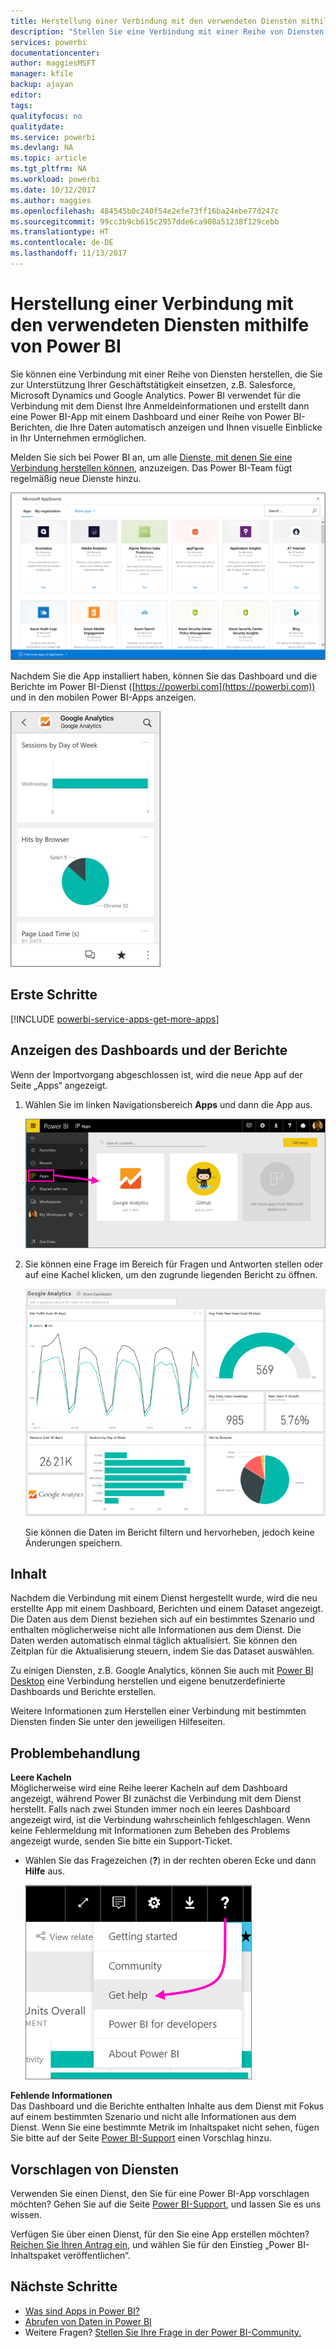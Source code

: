 ```yaml
---
title: Herstellung einer Verbindung mit den verwendeten Diensten mithilfe von Power BI
description: "Stellen Sie eine Verbindung mit einer Reihe von Diensten her, die Sie zur Unterstützung Ihrer Geschäftstätigkeit einsetzen, z.B. Salesforce, Microsoft Dynamics CRM und Google Analytics."
services: powerbi
documentationcenter: 
author: maggiesMSFT
manager: kfile
backup: ajayan
editor: 
tags: 
qualityfocus: no
qualitydate: 
ms.service: powerbi
ms.devlang: NA
ms.topic: article
ms.tgt_pltfrm: NA
ms.workload: powerbi
ms.date: 10/12/2017
ms.author: maggies
ms.openlocfilehash: 484545b0c240f54e2efe73ff16ba24ebe77d247c
ms.sourcegitcommit: 99cc3b9cb615c2957dde6ca908a51238f129cebb
ms.translationtype: HT
ms.contentlocale: de-DE
ms.lasthandoff: 11/13/2017
---
```

# <a name="connect-to-the-services-you-use-with-power-bi"></a>Herstellung einer Verbindung mit den verwendeten Diensten mithilfe von Power BI
Sie können eine Verbindung mit einer Reihe von Diensten herstellen, die Sie zur Unterstützung Ihrer Geschäftstätigkeit einsetzen, z.B. Salesforce, Microsoft Dynamics und Google Analytics. Power BI verwendet für die Verbindung mit dem Dienst Ihre Anmeldeinformationen und erstellt dann eine Power BI-App mit einem Dashboard und einer Reihe von Power BI-Berichten, die Ihre Daten automatisch anzeigen und Ihnen visuelle Einblicke in Ihr Unternehmen ermöglichen. 

Melden Sie sich bei Power BI an, um alle [Dienste, mit denen Sie eine Verbindung herstellen können](https://app.powerbi.com/getdata/services), anzuzeigen. Das Power BI-Team fügt regelmäßig neue Dienste hinzu.

![AppSource-Apps](media/service-connect-to-services/overview.png)

Nachdem Sie die App installiert haben, können Sie das Dashboard und die Berichte im Power BI-Dienst ([https://powerbi.com](https://powerbi.com)) und in den mobilen Power BI-Apps anzeigen. 

![Google Analytics-App in der mobilen Power BI-App](media/service-connect-to-services/power-bi-service-mobile-app-240.png)

## <a name="get-started"></a>Erste Schritte
[!INCLUDE [powerbi-service-apps-get-more-apps](./includes/powerbi-service-apps-get-more-apps.md)]

## <a name="view-the-dashboard-and-reports"></a>Anzeigen des Dashboards und der Berichte
Wenn der Importvorgang abgeschlossen ist, wird die neue App auf der Seite „Apps“ angezeigt.

1. Wählen Sie im linken Navigationsbereich **Apps** und dann die App aus.
   
     ![Seite „Apps“](media/service-connect-to-services/power-bi-service-apps-open-app.png)
2. Sie können eine Frage im Bereich für Fragen und Antworten stellen oder auf eine Kachel klicken, um den zugrunde liegenden Bericht zu öffnen. 
   
    ![Google Analytics-Dashboard](media/service-connect-to-services/googleanalytics2.png)
   
    Sie können die Daten im Bericht filtern und hervorheben, jedoch keine Änderungen speichern.

## <a name="whats-included"></a>Inhalt
Nachdem die Verbindung mit einem Dienst hergestellt wurde, wird die neu erstellte App mit einem Dashboard, Berichten und einem Dataset angezeigt. Die Daten aus dem Dienst beziehen sich auf ein bestimmtes Szenario und enthalten möglicherweise nicht alle Informationen aus dem Dienst. Die Daten werden automatisch einmal täglich aktualisiert. Sie können den Zeitplan für die Aktualisierung steuern, indem Sie das Dataset auswählen.

Zu einigen Diensten, z.B. Google Analytics, können Sie auch mit [Power BI Desktop](desktop-get-the-desktop.md) eine Verbindung herstellen und eigene benutzerdefinierte Dashboards und Berichte erstellen.  

Weitere Informationen zum Herstellen einer Verbindung mit bestimmten Diensten finden Sie unter den jeweiligen Hilfeseiten.

## <a name="troubleshooting"></a>Problembehandlung
**Leere Kacheln**  
Möglicherweise wird eine Reihe leerer Kacheln auf dem Dashboard angezeigt, während Power BI zunächst die Verbindung mit dem Dienst herstellt. Falls nach zwei Stunden immer noch ein leeres Dashboard angezeigt wird, ist die Verbindung wahrscheinlich fehlgeschlagen. Wenn keine Fehlermeldung mit Informationen zum Beheben des Problems angezeigt wurde, senden Sie bitte ein Support-Ticket.

* Wählen Sie das Fragezeichen (**?**) in der rechten oberen Ecke und dann **Hilfe** aus.
  
    ![Symbol „Hilfe“](media/service-connect-to-services/power-bi-service-get-help.png)

**Fehlende Informationen**  
Das Dashboard und die Berichte enthalten Inhalte aus dem Dienst mit Fokus auf einem bestimmten Szenario und nicht alle Informationen aus dem Dienst. Wenn Sie eine bestimmte Metrik im Inhaltspaket nicht sehen, fügen Sie bitte auf der Seite [Power BI-Support](https://support.powerbi.com/forums/265200-power-bi) einen Vorschlag hinzu.

## <a name="suggesting-services"></a>Vorschlagen von Diensten
Verwenden Sie einen Dienst, den Sie für eine Power BI-App vorschlagen möchten? Gehen Sie auf die Seite [Power BI-Support](https://support.powerbi.com/forums/265200-power-bi), und lassen Sie es uns wissen.

Verfügen Sie über einen Dienst, für den Sie eine App erstellen möchten? [Reichen Sie Ihren Antrag ein](https://azure.microsoft.com/marketplace/programs/certified/apply/), und wählen Sie für den Einstieg „Power BI-Inhaltspaket veröffentlichen“.

## <a name="next-steps"></a>Nächste Schritte
* [Was sind Apps in Power BI?](service-install-use-apps.md)
* [Abrufen von Daten in Power BI](service-get-data.md)
* Weitere Fragen? [Stellen Sie Ihre Frage in der Power BI-Community.](http://community.powerbi.com/)


